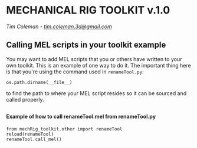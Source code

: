 # MECHANICAL RIG TOOLKIT v.1.0
*Tim Coleman - tim.coleman.3d@gmail.com*


##
## Calling MEL scripts in your toolkit example
You may want to add MEL scripts that you or others have written to your own toolkit.  This is an example of one way to do it.  The important thing here is that you're using the command used in `renameTool.py`:

	os.path.dirname(__file__)

to find the path to where your MEL script resides so it can be sourced and called properly.

##
#### Example of how to call renameTool.mel from renameTool.py

	from mechRig_toolkit.other import renameTool
	reload(renameTool)
	renameTool.call_mel()




